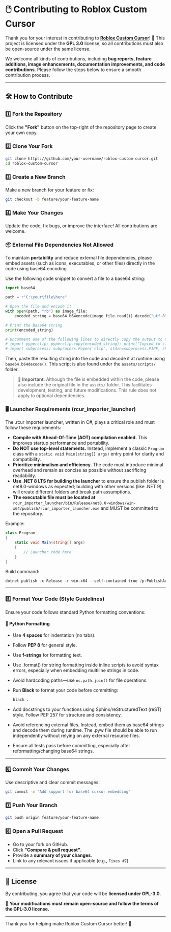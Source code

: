 # 🖱️ Contributing to Roblox Custom Cursor

Thank you for your interest in contributing to **[Roblox Custom Cursor](https://github.com/Xelvanta/roblox-custom-cursor)**! 🎉 This project is licensed under the **GPL 3.0** license, so all contributions must also be open-source under the same license.

We welcome all kinds of contributions, including **bug reports, feature additions, image enhancements, documentation improvements, and code contributions**. Please follow the steps below to ensure a smooth contribution process.

---

## 🛠 How to Contribute

### 1️⃣ Fork the Repository

Click the **"Fork"** button on the top-right of the repository page to create your own copy.

### 2️⃣ Clone Your Fork

```bash
git clone https://github.com/your-username/roblox-custom-cursor.git
cd roblox-custom-cursor
```

### 3️⃣ Create a New Branch

Make a new branch for your feature or fix:

```bash
git checkout -b feature/your-feature-name
```

### 4️⃣ Make Your Changes

Update the code, fix bugs, or improve the interface! All contributions are welcome.

### 📦 External File Dependencies Not Allowed

To maintain **portability** and reduce external file dependencies, please embed assets (such as icons, executables, or other files) directly in the code using base64 encoding

Use the following code snippet to convert a file to a base64 string:

```python
import base64

path = r"C:\your\file\here"

# Open the file and encode it
with open(path, "rb") as image_file:
    encoded_string = base64.b64encode(image_file.read()).decode("utf-8")

# Print the Base64 string
print(encoded_string)

# Uncomment one of the following lines to directly copy the output to the clipboard
# import pyperclip; pyperclip.copy(encoded_string); print("Copied to clipboard!")
# import subprocess; subprocess.Popen('clip', stdin=subprocess.PIPE, shell=True).communicate(encoded_string.encode()); print("Copied to clipboard!")
```

Then, paste the resulting string into the code and decode it at runtime using `base64.b64decode()`. This script is also found under the `assets/scripts/` folder.

> 📁 **Important**: Although the file is embedded within the code, please also include the original file in the `assets/` folder. This facilitates development, testing, and future modifications. This rule does not apply to optional dependencies.

### 🖥️ Launcher Requirements (rcur_importer_launcher)

The .rcur importer launcher, written in C#, plays a critical role and must follow these requirements:

* **Compile with Ahead-Of-Time (AOT) compilation enabled.** This improves startup performance and portability.
* **Do NOT use top-level statements.** Instead, implement a classic `Program` class with a `static void Main(string[] args)` entry point for clarity and compatibility.
* **Prioritize minimalism and efficiency.** The code must introduce minimal overhead and remain as concise as possible without sacrificing readability.
* **Use .NET 8 LTS for building the launcher** to ensure the publish folder is net8.0-windows as expected; building with other versions (like .NET 9) will create different folders and break path assumptions.
* **The executable file must be located at** `rcur_importer_launcher/bin/Release/net8.0-windows/win-x64/publish/rcur_importer_launcher.exe` and MUST be committed to the repository.

Example:

```csharp
class Program
{
    static void Main(string[] args)
    {
        // Launcher code here
    }
}
```

Build command:
```ps1
dotnet publish -c Release -r win-x64 --self-contained true /p:PublishAot=true
```

---

### 5️⃣ Format Your Code (Style Guidelines)

Ensure your code follows standard Python formatting conventions:

#### 🐍 Python Formatting

* Use **4 spaces** for indentation (no tabs).
* Follow **PEP 8** for general style.
* Use **f-strings** for formatting text.
* Use .format() for string formatting inside inline scripts to avoid syntax errors, especially when embedding multiline strings in code.
* Avoid hardcoding paths—use `os.path.join()` for file operations.
* Run **Black** to format your code before committing:

  ```bash
  black .
  ```
* Add docstrings to your functions using Sphinx/reStructuredText (reST) style. Follow PEP 257 for structure and consistency.
* Avoid referencing external files. Instead, embed them as base64 strings and decode them during runtime. The .pyw file should be able to run independently without relying on any external resource files.
* Ensure all tests pass before committing, especially after reformatting/changing base64 strings.

---

### 6️⃣ Commit Your Changes

Use descriptive and clear commit messages:

```bash
git commit -m "Add support for base64 cursor embedding"
```

### 7️⃣ Push Your Branch

```bash
git push origin feature/your-feature-name
```

### 8️⃣ Open a Pull Request

* Go to your fork on GitHub.
* Click **"Compare & pull request"**.
* Provide a **summary of your changes**.
* Link to any relevant issues if applicable (e.g., `Fixes #7`).

---

## 📜 License

By contributing, you agree that your code will be **licensed under GPL-3.0**.

📌 **Your modifications must remain open-source and follow the terms of the GPL-3.0 license.**

---

Thank you for helping make Roblox Custom Cursor better! 🚀
